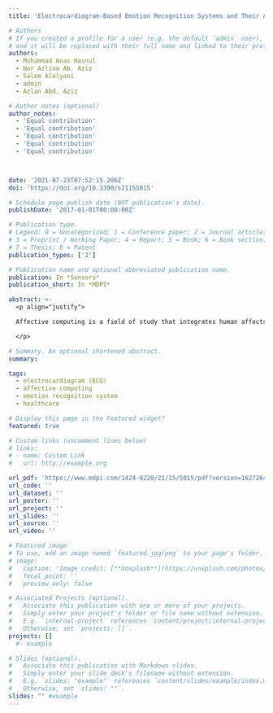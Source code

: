 ```yaml
---
title: 'Electrocardiogram-Based Emotion Recognition Systems and Their Applications in Healthcare—A Review'

# Authors
# If you created a profile for a user (e.g. the default `admin` user), write the username (folder name) here
# and it will be replaced with their full name and linked to their profile.
authors:
  - Muhammad Anas Hasnul
  - Nor Azlina Ab. Aziz
  - Salem Alelyani
  - admin
  - Azlan Abd. Aziz

# Author notes (optional)
author_notes:
  - 'Equal contribution'
  - 'Equal contribution'
  - 'Equal contribution'
  - 'Equal contribution'
  - 'Equal contribution'



date: '2021-07-23T07:52:15.206Z'
doi: 'https://doi.org/10.3390/s21155015'

# Schedule page publish date (NOT publication's date).
publishDate: '2017-01-01T00:00:00Z'

# Publication type.
# Legend: 0 = Uncategorized; 1 = Conference paper; 2 = Journal article;
# 3 = Preprint / Working Paper; 4 = Report; 5 = Book; 6 = Book section;
# 7 = Thesis; 8 = Patent
publication_types: ['2']

# Publication name and optional abbreviated publication name.
publication: In *Sensors*
publication_short: In *MDPI*

abstract: >-
  <p align="justify">

  Affective computing is a field of study that integrates human affects and emotions with artificial intelligence into systems or devices. A system or device with affective computing is beneficial for the mental health and wellbeing of individuals that are stressed, anguished, or depressed. Emotion recognition systems are an important technology that enables affective computing. Currently, there are a lot of ways to build an emotion recognition system using various techniques and algorithms. This review paper focuses on emotion recognition research that adopted electrocardiograms (ECGs) as a unimodal approach as well as part of a multimodal approach for emotion recognition systems. Critical observations of data collection, pre-processing, feature extraction, feature selection and dimensionality reduction, classification, and validation are conducted. This paper also highlights the architectures with accuracy of above 90%. The available ECG-inclusive affective databases are also reviewed, and a popularity analysis is presented. Additionally, the benefit of emotion recognition systems towards healthcare systems is also reviewed here. Based on the literature reviewed, a thorough discussion on the subject matter and future works is suggested and concluded. The findings presented here are beneficial for prospective researchers to look into the summary of previous works conducted in the field of ECG-based emotion recognition systems, and for identifying gaps in the area, as well as in developing and designing future applications of emotion recognition systems, especially in improving healthcare.

  </p>

# Summary. An optional shortened abstract.
summary: 

tags: 
  - electrocardiogram (ECG)
  - affective computing
  - emotion recognition system
  - healthcare

# Display this page in the Featured widget?
featured: true

# Custom links (uncomment lines below)
# links:
# - name: Custom Link
#   url: http://example.org

url_pdf: 'https://www.mdpi.com/1424-8220/21/15/5015/pdf?version=1627264788'
url_code: ''
url_dataset: ''
url_poster: ''
url_project: ''
url_slides: ''
url_source: ''
url_video: ''

# Featured image
# To use, add an image named `featured.jpg/png` to your page's folder.
# image:
#   caption: 'Image credit: [**Unsplash**](https://unsplash.com/photos/pLCdAaMFLTE)'
#   focal_point: ''
#   preview_only: false

# Associated Projects (optional).
#   Associate this publication with one or more of your projects.
#   Simply enter your project's folder or file name without extension.
#   E.g. `internal-project` references `content/project/internal-project/index.md`.
#   Otherwise, set `projects: []`.
projects: []
  #- example

# Slides (optional).
#   Associate this publication with Markdown slides.
#   Simply enter your slide deck's filename without extension.
#   E.g. `slides: "example"` references `content/slides/example/index.md`.
#   Otherwise, set `slides: ""`.
slides: "" #example
---
```

